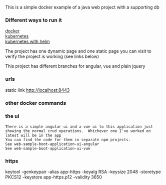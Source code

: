 This is a simple docker example of a java web project with a supporting db

<h3>Different ways to run it</h3>

[docker](deploy/docker/README.md)  
[kubernetes](deploy/kubernetes/raw/README.md)  
[kubernetes with helm](deploy/kubernetes/helm/README.md)  

The project has one dynamic page and one static page you can visit to verify the project is working (see links below)

This project has different branches for angular, vue and plain jquery
 
<h3>urls</h3>

static link <http://localhost:8443>


<h3>other docker commands</h3>

	
<h3>the ui</h3>

	There is a simple angular ui and a vue ui to this application just showing the normal crud operations.  Whichever one I've worked on latest will be in the app  
	You can find the code for them in separate npm projects.  
	See web-sample-boot-application-ui-angular  
	See web-sample-boot-application-ui-vue  
	
<h3>https</h3>

keytool -genkeypair -alias app-https -keyalg RSA -keysize 2048 -storetype PKCS12 -keystore app-https.p12 -validity 3650


		